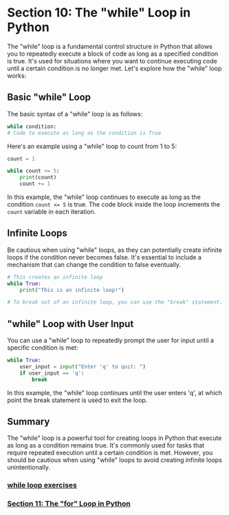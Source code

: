 # Section 10: The "while" Loop in Python

The "while" loop is a fundamental control structure in Python that allows you to repeatedly execute a block of code as
long as a specified condition is true. It's used for situations where you want to continue executing code until a
certain condition is no longer met. Let's explore how the "while" loop works:

## Basic "while" Loop

The basic syntax of a "while" loop is as follows:

```python
while condition:
# Code to execute as long as the condition is True
```

Here's an example using a "while" loop to count from 1 to 5:

```python
count = 1

while count <= 5:
    print(count)
    count += 1
```

In this example, the "while" loop continues to execute as long as the condition `count <= 5` is true. The code block
inside the loop increments the `count` variable in each iteration.

## Infinite Loops

Be cautious when using "while" loops, as they can potentially create infinite loops if the condition never becomes
false. It's essential to include a mechanism that can change the condition to false eventually.

```python
# This creates an infinite loop
while True:
    print("This is an infinite loop!")

# To break out of an infinite loop, you can use the "break" statement.
```

## "while" Loop with User Input

You can use a "while" loop to repeatedly prompt the user for input until a specific condition is met:

```python
while True:
    user_input = input("Enter 'q' to quit: ")
    if user_input == 'q':
        break
```

In this example, the "while" loop continues until the user enters 'q', at which point the break statement is used to
exit the loop.

## Summary

The "while" loop is a powerful tool for creating loops in Python that execute as long as a condition remains true. It's
commonly used for tasks that require repeated execution until a certain condition is met. However, you should be
cautious when using "while" loops to avoid creating infinite loops unintentionally.

### [while loop exercises][1]
### [Section 11: The "for" Loop in Python][2]


[1]: ../python_exercises/10_while_loop.py
[2]: ./11_for_loop.md
